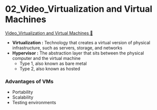 # 02_Video_Virtualization and Virtual Machines

[Video_Virtualization and Virtual Machines &#128279;](https://www.coursera.org/learn/introduction-to-security-principles-in-cloud-computing/lecture/C8UnQ/virtualization-and-virtual-machines)

- **Virtualization :** Technology that creates a virtual version of physical infrastructure, such as servers, storage, and networks
- **Hypervisor :** The abstraction layer that sits between the physical computer and the virtual machine
  - Type 1, also known as bare metal
  - Type 2, also known as hosted

### Advantages of VMs

- Portability
- Scalability
- Testing environments
